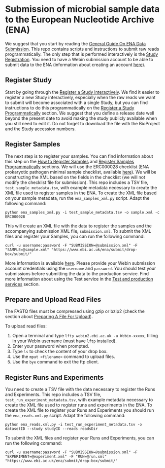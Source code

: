 # Submission of microbial sample data to the European Nucleotide Archive (ENA)

We suggest that you start by reading the [General Guide On ENA Data Submission](https://ena-docs.readthedocs.io/en/latest/submit/general-guide.html). This repo contains scripts and instructions to submit raw reads programmatically. The only step that is performed interactively is the [Study Registration](https://ena-docs.readthedocs.io/en/latest/submit/study.html). You need to have a Webin submission account to be able to submit data to the ENA (information about creating an account [here](https://ena-docs.readthedocs.io/en/latest/submit/general-guide/registration.html#register-a-submission-account)).

## Register Study

Start by going through the [Register a Study Interactively](https://ena-docs.readthedocs.io/en/latest/submit/study/interactive.html). We find it easier to register a new Study interactively, especially when the raw reads we want to submit will become associated with a single Study, but you can find instructions to do this programmatically on the [Register a Study Programmatically](https://ena-docs.readthedocs.io/en/latest/submit/study/programmatic.html) section. We suggest that you define a release date well beyond the present date to avoid making the study publicly available when you still need to edit it. Do not forget to download the file with the BioProject and the Study accession numbers.

## Register Samples

The next step is to register your samples. You can find information about this step on the [How to Register Samples](https://ena-docs.readthedocs.io/en/latest/submit/samples.html) and [Register Samples Programmatically](https://ena-docs.readthedocs.io/en/latest/submit/samples/programmatic.html) sections. We will use the ERC000028 checklist (ENA prokaryotic pathogen minimal sample checklist, available [here](https://www.ebi.ac.uk/ena/browser/view/ERC000028)). We will be constructing the XML based on the fields in the checklist (we will not modify the checklist file for submission). This repo includes a TSV file, `test_sample_metadata.tsv`, with example metadata necessary to create the XML file used to register samples in the ENA. To create the XML file based on your sample metadata, run the `ena_samples_xml.py` script. Adapt the following command:

```
python ena_samples_xml.py -i test_sample_metadata.tsv -o sample.xml -c ERC000028
```

This will create an XML file with the data to register the samples and the accompanying submission XML file, `submission.xml`.
To submit the XML files and register your Samples, you can run the following command:

```
curl -u username:password -F "SUBMISSION=@submission.xml" -F "SAMPLE=@sample.xml" "https://www.ebi.ac.uk/ena/submit/drop-box/submit/"
```

More information is available [here](https://ena-docs.readthedocs.io/en/latest/submit/samples/programmatic.html#submit-the-xmls-using-curl). Please provide your Webin submission account credentials using the `username` and `password`. You should test your submissions before submitting the data to the production service. Find more information about using the Test service in the [Test and production services](https://ena-docs.readthedocs.io/en/latest/submit/samples/programmatic.html#test-and-production-services) section.

## Prepare and Upload Read Files

The FASTQ files must be compressed using gzip or bzip2 (check the section about [Preparing A File For Upload](https://ena-docs.readthedocs.io/en/latest/submit/fileprep/preparation.html#preparing-a-file-for-upload)).

To upload read files:

1. Open a terminal and type `lftp webin2.ebi.ac.uk -u Webin-xxxxx`, filling in your Webin username (must have `lftp` installed).
2. Enter your password when prompted.
3. Type `ls` to check the content of your drop box.
4. Use the `mput <filename>` command to upload files.
5. Use the `bye` command to exit the ftp client.

## Register Runs and Experiments

You need to create a TSV file with the data necessary to register the Runs and Experiments. This repo includes a TSV file, `test_run_experiment_metadata.tsv`, with example metadata necessary to create the XML file used to register runs and experiments in the ENA. To create the XML file to register your Runs and Experiments you should run the `ena_reads.xml.py` script. Adapt the following command:

```
python ena_reads.xml.py -i test_run_experiment_metadata.tsv -o datasetID --study studyID --reads readsDir
```

To submit the XML files and register your Runs and Experiments, you can run the following command:

```
curl -u username:password -F "SUBMISSION=@submission.xml" -F "EXPERIMENT=@experiment.xml" -F "RUN=@run.xml" "https://www.ebi.ac.uk/ena/submit/drop-box/submit/"
```
